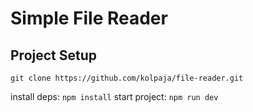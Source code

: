 # Simple File Reader

## Project Setup

```git clone https://github.com/kolpaja/file-reader.git```

install deps: ``` npm install ```
start project: ``` npm run dev ```